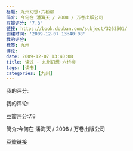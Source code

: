 ```yaml
---
标题: 九州幻想·六桥柳
简介: 今何在 潘海天 / 2008 / 万卷出版公司
豆瓣评分: '7.8'
链接: https://book.douban.com/subject/3263501/
创建时间: '2009-12-07 13:40:08'
我的评分:
标签: 九州
评论:
date: 2009-12-07 13:40:08
title: 读过 - 九州幻想·六桥柳
tags: [读书]
categories: [九州]
---
```


我的评分:

我的评论:

豆瓣评分:7.8

简介:今何在 潘海天 / 2008 / 万卷出版公司

[豆瓣链接](https://book.douban.com/subject/3263501/)

